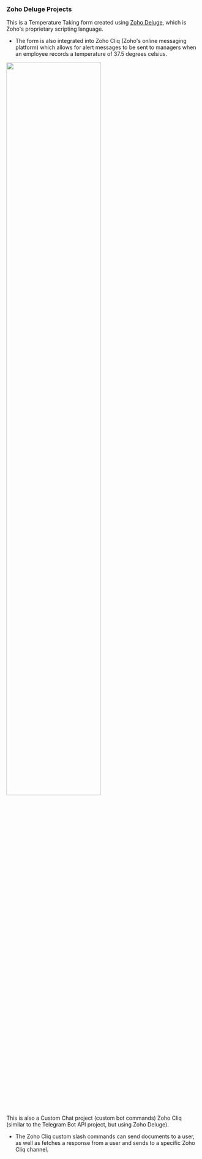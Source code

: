 ### Zoho Deluge Projects

This is a Temperature Taking form created using [Zoho Deluge](https://www.zoho.com/deluge/), which is Zoho's proprietary scripting language.
- The form is also integrated into Zoho Cliq (Zoho's online messaging platform) which allows for alert messages to be sent to managers when an employee records a temperature of 37.5 degrees celsius.

<img src="https://user-images.githubusercontent.com/82087099/127654915-bac9f27b-ee29-40ae-80f8-4812ac128d35.png" data-canonical-src="https://user-images.githubusercontent.com/82087099/127654915-bac9f27b-ee29-40ae-80f8-4812ac128d35.png" width="70%" height="70%" />

This is also a Custom Chat project (custom bot commands) Zoho Cliq (similar to the Telegram Bot API project, but using Zoho Deluge).
- The Zoho Cliq custom slash commands can send documents to a user, as well as fetches a response from a user and sends to a specific Zoho Cliq channel.

